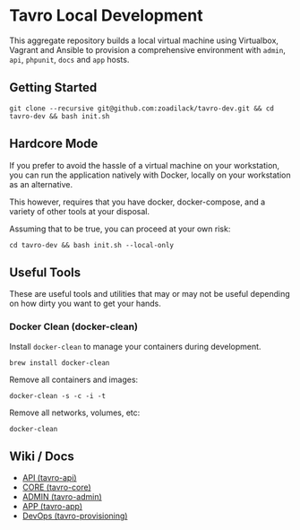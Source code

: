 # Tavro Local Development

This aggregate repository builds a local virtual machine using Virtualbox, Vagrant and Ansible to provision a comprehensive environment with `admin`, `api`, `phpunit`, `docs` and `app` hosts.

## Getting Started

    git clone --recursive git@github.com:zoadilack/tavro-dev.git && cd tavro-dev && bash init.sh

## Hardcore Mode

If you prefer to avoid the hassle of a virtual machine on your workstation, you can run the application natively with Docker, locally on your workstation as an alternative.

This however, requires that you have docker, docker-compose, and a variety of other tools at your disposal.

Assuming that to be true, you can proceed at your own risk:

    cd tavro-dev && bash init.sh --local-only

## Useful Tools

These are useful tools and utilities that may or may not be useful depending on how dirty you want to get your hands.

### Docker Clean (docker-clean)

Install `docker-clean` to manage your containers during development.

    brew install docker-clean

Remove all containers and images:

    docker-clean -s -c -i -t

Remove all networks, volumes, etc:

    docker-clean

## Wiki / Docs

* [API (tavro-api)](https://github.com/Zoadilack/tavro-api/wiki)
* [CORE (tavro-core)](https://github.com/Zoadilack/tavro-core/wiki)
* [ADMIN (tavro-admin)](https://github.com/Zoadilack/tavro-admin/wiki)
* [APP (tavro-app)](https://github.com/Zoadilack/tavro-app/wiki)
* [DevOps (tavro-provisioning)](https://github.com/Zoadilack/tavro-provisioning/wiki)